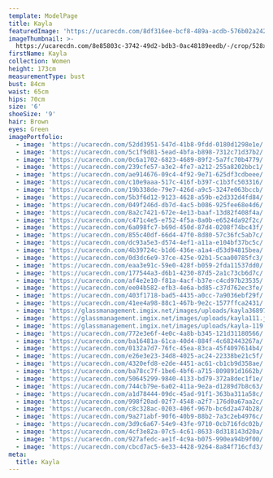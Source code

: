 ```yaml
---
template: ModelPage
title: Kayla
featuredImage: 'https://ucarecdn.com/8df316ee-bcf8-489a-acdb-576b02a24290/'
imageThumbnail: >-
  https://ucarecdn.com/8e85803c-3742-49d2-bdb3-0ac48189eedb/-/crop/528x582/0,0/-/preview/
firstName: Kayla
collection: Women
height: 173cm
measurementType: bust
bust: 84cm
waist: 65cm
hips: 70cm
size: '6'
shoeSize: '9'
hair: Brown
eyes: Green
imagePortfolio:
  - image: 'https://ucarecdn.com/52dd3951-547d-41b8-9fdd-0180d1298e1e/'
  - image: 'https://ucarecdn.com/5c1f9d81-5ead-4bfa-b898-7312c71d37b2/'
  - image: 'https://ucarecdn.com/0c6a1702-6823-4689-89f2-5a7fc70b4779/'
  - image: 'https://ucarecdn.com/239cfe57-a3e2-4fe7-a212-255a8202bbc1/'
  - image: 'https://ucarecdn.com/ae914676-09c4-4f92-9e71-625df3cdbeee/'
  - image: 'https://ucarecdn.com/c10e9aaa-517c-416f-b397-c1b3fc503316/'
  - image: 'https://ucarecdn.com/19b338de-79e7-426d-a9c5-3247e063bccb/'
  - image: 'https://ucarecdn.com/5b3f6d12-9123-4628-a59b-e2d332d4fd84/'
  - image: 'https://ucarecdn.com/049f246d-db7d-4ac5-b086-925fee68e4d6/'
  - image: 'https://ucarecdn.com/8a2c7421-672e-4e13-baaf-13d82f408f4a/'
  - image: 'https://ucarecdn.com/c471c4e5-e752-4f5a-8a0b-e6524da92f2c/'
  - image: 'https://ucarecdn.com/6a098fc7-b69d-450d-87d4-0208f74bc43f/'
  - image: 'https://ucarecdn.com/855c40df-66d4-47f0-8d80-57c36fc5ab7c/'
  - image: 'https://ucarecdn.com/dc93a5e3-d574-4ef1-a11a-e104bf37bc5c/'
  - image: 'https://ucarecdn.com/4b39724c-b1d6-436e-a1a4-d53d94815bea/'
  - image: 'https://ucarecdn.com/0d3dc6e9-37ce-425e-92b1-5caa00785fc3/'
  - image: 'https://ucarecdn.com/eaa3e91c-59e0-428f-b059-2fda11537dd0/'
  - image: 'https://ucarecdn.com/177544a3-d6b1-4230-87d5-2a1c73cb6d7c/'
  - image: 'https://ucarecdn.com/af4e2e10-f81a-4acf-b37e-c4cd97b23535/'
  - image: 'https://ucarecdn.com/ee04b582-efb3-4e6a-bd85-c37d762ec3fe/'
  - image: 'https://ucarecdn.com/403f1718-bad5-4435-a0cc-7a9036ebf29f/'
  - image: 'https://ucarecdn.com/41ee4a98-88c1-467b-9e2c-1577ffca2431/'
  - image: 'https://glassmanagement.imgix.net/images/uploads/kayla3689711.jpg'
  - image: 'https://glassmanagement.imgix.net/images/uploads/kayla111.jpg'
  - image: 'https://glassmanagement.imgix.net/images/uploads/kayla-119.jpg'
  - image: 'https://ucarecdn.com/772e3e6f-4e0c-4a8b-b345-121d31180566/'
  - image: 'https://ucarecdn.com/ba16481a-61ca-40d4-884f-4c682443267a/'
  - image: 'https://ucarecdn.com/0132a7d7-76fc-45ea-83ca-45f4097614b4/'
  - image: 'https://ucarecdn.com/e26e3e23-34d8-4025-ac24-22338be21c5f/'
  - image: 'https://ucarecdn.com/4320efd8-e2de-4451-ac61-cb1cb9d358ae/'
  - image: 'https://ucarecdn.com/ba78cc7f-1be6-4bf6-a715-809891d1662b/'
  - image: 'https://ucarecdn.com/50645299-9840-4133-bd79-372a8dec1f1e/'
  - image: 'https://ucarecdn.com/744cb79e-6a02-411a-9e2a-d1289d7b8c63/'
  - image: 'https://ucarecdn.com/a1d78444-09dc-45ad-91f1-363ba311a58c/'
  - image: 'https://ucarecdn.com/998f20ad-02f7-4548-a2f7-176d0a67aa2c/'
  - image: 'https://ucarecdn.com/c8c328ac-0203-406f-967b-bc6d2a474b28/'
  - image: 'https://ucarecdn.com/9a271abf-90f6-40b9-88b2-7a3c2eb4976c/'
  - image: 'https://ucarecdn.com/3d9c6a67-54e9-43fe-9710-0cb716fdc02b/'
  - image: 'https://ucarecdn.com/4cf3e82a-07c5-4c61-8633-8d318143d20a/'
  - image: 'https://ucarecdn.com/927afedc-ae1f-4c9a-b075-990ea94b9f00/'
  - image: 'https://ucarecdn.com/cbcd7ac5-6e33-4428-9264-8a84f716cfd3/'
meta:
  title: Kayla
---
```



